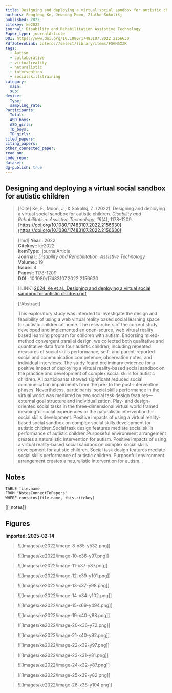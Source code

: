 ```yaml
---
title: Designing and deploying a virtual social sandbox for autistic children
authors: Fengfeng Ke, Jewoong Moon, Zlatko Sokolikj
published: 2022
citekey: ke2022
journal: Disability and Rehabilitation Assistive Technology
Paper_type: journalArticle
DOI: https://www.doi.org/10.1080/17483107.2022.2156630
PdfZoteroLink: zotero://select/library/items/FSGH5XZK
tags:
  - Autism
  - collaborative
  - virtualreality
  - naturalistic
  - intervention
  - socialskillstraining
category:
  main: 
  sub: 
device:
  Type: 
  sampling_rate: 
Participants:
  Total: 
  ASD_boys: 
  ASD_girls: 
  TD_boys: 
  TD_girls: 
cited_papers: 
citing_papers: 
other_connected_paper: 
read_on: 
code_repo: 
dataset: 
dg-publish: true
---
```


## Designing and deploying a virtual social sandbox for autistic children

> [!Cite]
> Ke, F., Moon, J., & Sokolikj, Z. (2022). Designing and deploying a virtual social sandbox for autistic children. _Disability and Rehabilitation: Assistive Technology_, _19_(4), 1178–1209. [https://doi.org/10.1080/17483107.2022.2156630](https://doi.org/10.1080/17483107.2022.2156630)


>[!md]
> **Year**:: 2022   
> **Citekey**:: ke2022  
> **itemType**:: journalArticle  
> **Journal**:: *Disability and Rehabilitation: Assistive Technology*  
> **Volume**:: 19  
> **Issue**:: 4   
> **Pages**:: 1178-1209  
> **DOI**:: 10.1080/17483107.2022.2156630    

> [!LINK] 
> [2024_Ke et al._Designing and deploying a virtual social sandbox for autistic children.pdf](zotero://select/library/items/EP9TNDMM)

> [!Abstract]
>
> This exploratory study was intended to investigate the design and feasibility of using a web virtual reality based social learning space for autistic children at home. The researchers of the current study developed and implemented an open-source, web virtual reality based learning program for children with autism. Endorsing mixed-method convergent parallel design, we collected both qualitative and quantitative data from four autistic children, including repeated measures of social skills performance, self- and parent-reported social and communication competence, observation notes, and individual interviews. The study found preliminary evidence for a positive impact of deploying a virtual reality-based social sandbox on the practice and development of complex social skills for autistic children. All participants showed significant reduced social communication impairments from the pre- to the post-intervention phases. Nevertheless, participants’ social skills performance in the virtual world was mediated by two social task design features—external goal structure and individualization. Play- and design-oriented social tasks in the three-dimensional virtual world framed meaningful social experiences or the naturalistic intervention for social skills development. Positive impacts of using a virtual reality-based social sandbox on complex social skills development for autistic children.Social task design features mediate social skills performance of autistic children.Purposeful environment arrangement creates a naturalistic intervention for autism. Positive impacts of using a virtual reality-based social sandbox on complex social skills development for autistic children. Social task design features mediate social skills performance of autistic children. Purposeful environment arrangement creates a naturalistic intervention for autism.
>.
> 


## Notes

```dataview 
TABLE file.name 
FROM "NotesConnectToPapers" 
WHERE contains(file.name, this.citekey)
```

[[_notes]]

## Figures

**Imported: 2025-02-14**

> ![[Images/ke2022/image-8-x85-y532.png]]

> ![[Images/ke2022/image-10-x36-y97.png]]

> ![[Images/ke2022/image-11-x37-y87.png]]

> ![[Images/ke2022/image-12-x39-y101.png]]

> ![[Images/ke2022/image-13-x37-y98.png]]

> ![[Images/ke2022/image-14-x34-y102.png]]

> ![[Images/ke2022/image-15-x69-y494.png]]

> ![[Images/ke2022/image-19-x40-y88.png]]

> ![[Images/ke2022/image-20-x36-y72.png]]

> ![[Images/ke2022/image-21-x40-y92.png]]

> ![[Images/ke2022/image-22-x32-y97.png]]

> ![[Images/ke2022/image-23-x31-y81.png]]

> ![[Images/ke2022/image-24-x32-y87.png]]

> ![[Images/ke2022/image-25-x39-y82.png]]

> ![[Images/ke2022/image-26-x38-y104.png]]